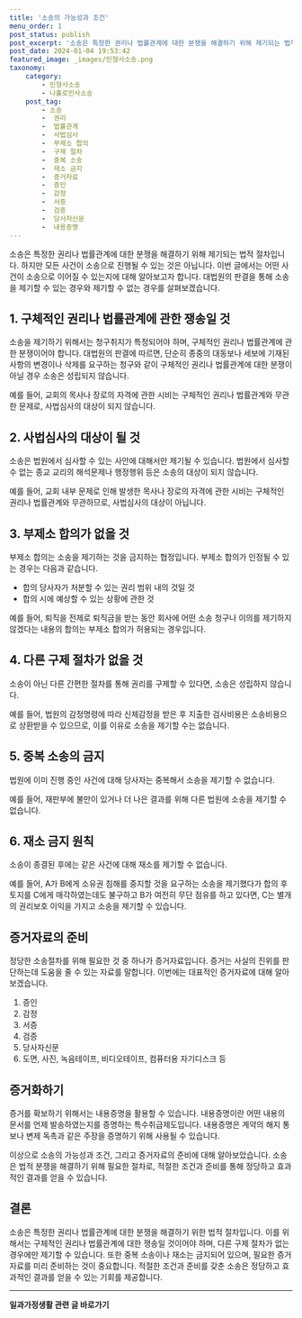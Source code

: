 ```yaml
---
title: '소송의 가능성과 조건'
menu_order: 1
post_status: publish
post_excerpt: '소송은 특정한 권리나 법률관계에 대한 분쟁을 해결하기 위해 제기되는 법적 절차입니다. 하지만 모든 사건이 소송으로 진행될 수 있는 것은 아닙니다. 이번 글에서는 어떤 사건이 소송으로 이어질 수 있는지에 대해 알아보고자 합니다. 대법원의 판결을 통해 소송을 제기할 수 있는 경우와 제기할 수 없는 경우를 살펴보겠습니다.'
post_date: 2024-01-04 19:53:42
featured_image: _images/민형사소송.png
taxonomy:
    category:
        - 민형사소송
        - 나홀로민사소송
    post_tag:
        - 소송
        -  권리
        -  법률관계
        -  사법심사
        -  부제소 합의
        -  구제 절차
        -  중복 소송
        -  재소 금지
        -  증거자료
        -  증인
        -  감정
        -  서증
        -  검증
        -  당사자신문
        -  내용증명
---
```


소송은 특정한 권리나 법률관계에 대한 분쟁을 해결하기 위해 제기되는 법적 절차입니다. 하지만 모든 사건이 소송으로 진행될 수 있는 것은 아닙니다. 이번 글에서는 어떤 사건이 소송으로 이어질 수 있는지에 대해 알아보고자 합니다. 대법원의 판결을 통해 소송을 제기할 수 있는 경우와 제기할 수 없는 경우를 살펴보겠습니다.

## 1. 구체적인 권리나 법률관계에 관한 쟁송일 것
소송을 제기하기 위해서는 청구취지가 특정되어야 하며, 구체적인 권리나 법률관계에 관한 분쟁이어야 합니다. 대법원의 판결에 따르면, 단순히 종중의 대동보나 세보에 기재된 사항의 변경이나 삭제를 요구하는 청구와 같이 구체적인 권리나 법률관계에 대한 분쟁이 아닐 경우 소송은 성립되지 않습니다.

예를 들어, 교회의 목사나 장로의 자격에 관한 시비는 구체적인 권리나 법률관계와 무관한 문제로, 사법심사의 대상이 되지 않습니다.

## 2. 사법심사의 대상이 될 것
소송은 법원에서 심사할 수 있는 사안에 대해서만 제기될 수 있습니다. 법원에서 심사할 수 없는 종교 교리의 해석문제나 행정행위 등은 소송의 대상이 되지 않습니다.

예를 들어, 교회 내부 문제로 인해 발생한 목사나 장로의 자격에 관한 시비는 구체적인 권리나 법률관계와 무관하므로, 사법심사의 대상이 아닙니다.

## 3. 부제소 합의가 없을 것
부제소 합의는 소송을 제기하는 것을 금지하는 협정입니다. 부제소 합의가 인정될 수 있는 경우는 다음과 같습니다.
- 합의 당사자가 처분할 수 있는 권리 범위 내의 것일 것
- 합의 시에 예상할 수 있는 상황에 관한 것

예를 들어, 퇴직을 전제로 퇴직금을 받는 동안 회사에 어떤 소송 청구나 이의를 제기하지 않겠다는 내용의 합의는 부제소 합의가 허용되는 경우입니다.

## 4. 다른 구제 절차가 없을 것
소송이 아닌 다른 간편한 절차를 통해 권리를 구제할 수 있다면, 소송은 성립하지 않습니다.

예를 들어, 법원의 감정명령에 따라 신체감정을 받은 후 지출한 검사비용은 소송비용으로 상환받을 수 있으므로, 이를 이유로 소송을 제기할 수는 없습니다.

## 5. 중복 소송의 금지
법원에 이미 진행 중인 사건에 대해 당사자는 중복해서 소송을 제기할 수 없습니다.

예를 들어, 재판부에 불만이 있거나 더 나은 결과를 위해 다른 법원에 소송을 제기할 수 없습니다.

## 6. 재소 금지 원칙
소송이 종결된 후에는 같은 사건에 대해 재소를 제기할 수 없습니다.

예를 들어, A가 B에게 소유권 침해를 중지할 것을 요구하는 소송을 제기했다가 합의 후 토지를 C에게 매각하였는데도 불구하고 B가 여전히 무단 점유를 하고 있다면, C는 별개의 권리보호 이익을 가지고 소송을 제기할 수 있습니다.

## 증거자료의 준비
정당한 소송절차를 위해 필요한 것 중 하나가 증거자료입니다. 증거는 사실의 진위를 판단하는데 도움을 줄 수 있는 자료를 말합니다. 이번에는 대표적인 증거자료에 대해 알아보겠습니다.

1. 증인
2. 감정
3. 서증
4. 검증
5. 당사자신문
6. 도면, 사진, 녹음테이프, 비디오테이프, 컴퓨터용 자기디스크 등

## 증거화하기
증거를 확보하기 위해서는 내용증명을 활용할 수 있습니다. 내용증명이란 어떤 내용의 문서를 언제 발송하였는지를 증명하는 특수취급제도입니다. 내용증명은 계약의 해지 통보나 변제 독촉과 같은 주장을 증명하기 위해 사용될 수 있습니다.

이상으로 소송의 가능성과 조건, 그리고 증거자료의 준비에 대해 알아보았습니다. 소송은 법적 분쟁을 해결하기 위해 필요한 절차로, 적절한 조건과 준비를 통해 정당하고 효과적인 결과를 얻을 수 있습니다.

## 결론
소송은 특정한 권리나 법률관계에 대한 분쟁을 해결하기 위한 법적 절차입니다. 이를 위해서는 구체적인 권리나 법률관계에 대한 쟁송일 것이어야 하며, 다른 구제 절차가 없는 경우에만 제기할 수 있습니다. 또한 중복 소송이나 재소는 금지되어 있으며, 필요한 증거자료를 미리 준비하는 것이 중요합니다. 적절한 조건과 준비를 갖춘 소송은 정당하고 효과적인 결과를 얻을 수 있는 기회를 제공합니다.
<!-- wp:separator -->
<hr class="wp-block-separator has-alpha-channel-opacity"/>
<!-- /wp:separator -->

<!-- wp:group {"backgroundColor":"base","layout":{"type":"constrained"}} -->
<div class="wp-block-group has-base-background-color has-background"><!-- wp:paragraph {"align":"center","fontSize":"medium"} -->
<p class="has-text-align-center has-large-font-size"><strong>일과가정생활 관련 글 바로가기</strong></p>
<!-- /wp:paragraph -->


<!-- wp:latest-posts
{"categories":[{"id":10918,"count":19,"description":"","link":"https://uknowlaw.com/category/%ec%9d%bc%ea%b3%bc%ea%b0%80%ec%a0%95%ec%83%9d%ed%99%9c/","name":"일과가정생활","slug":"일과가정생활","taxonomy":"category","parent":0,"meta":[],"_links":{"self":[{"href":"https://uknowlaw.com/wp-json/wp/v2/categories/10918"}],"collection":[{"href":"https://uknowlaw.com/wp-json/wp/v2/categories"}],"about":[{"href":"https://uknowlaw.com/wp-json/wp/v2/taxonomies/category"}],"wp:post_type":[{"href":"https://uknowlaw.com/wp-json/wp/v2/posts?categories=10918"}],"curies":[{"name":"wp","href":"https://api.w.org/{rel}","templated":true}]}}],"postsToShow":100,"excerptLength":28,"postLayout":"grid","columns":2,"featuredImageAlign":"left","featuredImageSizeSlug":"large","fontSize":"small"} /--></div>
<!-- /wp:group -->